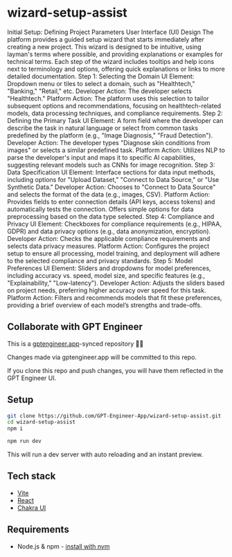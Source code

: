 # wizard-setup-assist

Initial Setup: Defining Project Parameters
User Interface (UI) Design
The platform provides a guided setup wizard that starts immediately after creating a new project. This wizard is designed to be intuitive, using layman's terms where possible, and providing explanations or examples for technical terms.
Each step of the wizard includes tooltips and help icons next to terminology and options, offering quick explanations or links to more detailed documentation.
Step 1: Selecting the Domain
UI Element: Dropdown menu or tiles to select a domain, such as "Healthtech," "Banking," "Retail," etc.
Developer Action: The developer selects "Healthtech."
Platform Action: The platform uses this selection to tailor subsequent options and recommendations, focusing on healthtech-related models, data processing techniques, and compliance requirements.
Step 2: Defining the Primary Task
UI Element: A form field where the developer can describe the task in natural language or select from common tasks predefined by the platform (e.g., "Image Diagnosis," "Fraud Detection").
Developer Action: The developer types "Diagnose skin conditions from images" or selects a similar predefined task.
Platform Action: Utilizes NLP to parse the developer's input and maps it to specific AI capabilities, suggesting relevant models such as CNNs for image recognition.
Step 3: Data Specification
UI Element: Interface sections for data input methods, including options for "Upload Dataset," "Connect to Data Source," or "Use Synthetic Data."
Developer Action: Chooses to "Connect to Data Source" and selects the format of the data (e.g., images, CSV).
Platform Action: Provides fields to enter connection details (API keys, access tokens) and automatically tests the connection. Offers simple options for data preprocessing based on the data type selected.
Step 4: Compliance and Privacy
UI Element: Checkboxes for compliance requirements (e.g., HIPAA, GDPR) and data privacy options (e.g., data anonymization, encryption).
Developer Action: Checks the applicable compliance requirements and selects data privacy measures.
Platform Action: Configures the project setup to ensure all processing, model training, and deployment will adhere to the selected compliance and privacy standards.
Step 5: Model Preferences
UI Element: Sliders and dropdowns for model preferences, including accuracy vs. speed, model size, and specific features (e.g., "Explainability," "Low-latency").
Developer Action: Adjusts the sliders based on project needs, preferring higher accuracy over speed for this task.
Platform Action: Filters and recommends models that fit these preferences, providing a brief overview of each model’s strengths and trade-offs.


## Collaborate with GPT Engineer

This is a [gptengineer.app](https://gptengineer.app)-synced repository 🌟🤖

Changes made via gptengineer.app will be committed to this repo.

If you clone this repo and push changes, you will have them reflected in the GPT Engineer UI.

## Setup

```sh
git clone https://github.com/GPT-Engineer-App/wizard-setup-assist.git
cd wizard-setup-assist
npm i
```

```sh
npm run dev
```

This will run a dev server with auto reloading and an instant preview.

## Tech stack

- [Vite](https://vitejs.dev/)
- [React](https://react.dev/)
- [Chakra UI](https://chakra-ui.com/)

## Requirements

- Node.js & npm - [install with nvm](https://github.com/nvm-sh/nvm#installing-and-updating)

